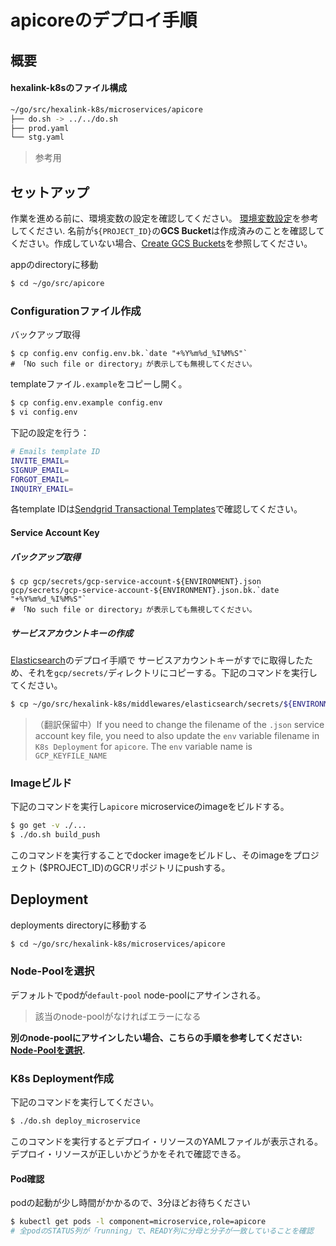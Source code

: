 # apicoreのデプロイ手順

## 概要

#### hexalink-k8sのファイル構成

```bash
~/go/src/hexalink-k8s/microservices/apicore
├── do.sh -> ../../do.sh
├── prod.yaml
└── stg.yaml
```

> 参考用

## セットアップ


作業を進める前に、環境変数の設定を確認してください。
[環境変数設定](prepare_envvars.md)を参考してください.
名前が`${PROJECT_ID}`の**GCS Bucket**は作成済みのことを確認してください。作成していない場合、[Create GCS Buckets](create_gcs_buckets.md)を参照してください。

appのdirectoryに移動 

```bash
$ cd ~/go/src/apicore
```

### Configurationファイル作成

バックアップ取得

```
$ cp config.env config.env.bk.`date "+%Y%m%d_%I%M%S"`
# 「No such file or directory」が表示しても無視してください。

```
templateファイル`.example`をコピーし開く。

```bash
$ cp config.env.example config.env
$ vi config.env
```

下記の設定を行う：

```bash
# Emails template ID
INVITE_EMAIL=
SIGNUP_EMAIL=
FORGOT_EMAIL=
INQUIRY_EMAIL=
```

各template IDは[Sendgrid Transactional Templates](https://sendgrid.com/templates)で確認してください。

#### Service Account Key

##### バックアップ取得

```
$ cp gcp/secrets/gcp-service-account-${ENVIRONMENT}.json gcp/secrets/gcp-service-account-${ENVIRONMENT}.json.bk.`date "+%Y%m%d_%I%M%S"`
# 「No such file or directory」が表示しても無視してください。
```

##### サービスアカウントキーの作成
[Elasticsearch](deploy_elasticsearch.md)のデプロイ手順で サービスアカウントキーがすでに取得したため、それを`gcp/secrets/`ディレクトリにコピーする。下記のコマンドを実行してください。

```bash
$ cp ~/go/src/hexalink-k8s/middlewares/elasticsearch/secrets/${ENVIRONMENT}/service-account.json gcp/secrets/gcp-service-account-${ENVIRONMENT}.json
```

> （翻訳保留中）If you need to change the filename of the `.json` service account key file, you need to also update the `env` variable filename in `K8s Deployment` for `apicore`. The `env` variable name is `GCP_KEYFILE_NAME`

### Imageビルド

下記のコマンドを実行し`apicore` microserviceのimageをビルドする。

```bash
$ go get -v ./...
$ ./do.sh build_push
```

このコマンドを実行することでdocker imageをビルドし、そのimageをプロジェクト ($PROJECT_ID)のGCRリポジトリにpushする。

## Deployment

deployments directoryに移動する

```bash
$ cd ~/go/src/hexalink-k8s/microservices/apicore
```

### Node-Poolを選択

デフォルトでpodが`default-pool` node-poolにアサインされる。
> 該当のnode-poolがなければエラーになる

**別のnode-poolにアサインしたい場合、こちらの手順を参考してください: [Node-Poolを選択](selecting_node-pool.md).**

### K8s Deployment作成

下記のコマンドを実行してください。

```bash
$ ./do.sh deploy_microservice
```
このコマンドを実行するとデプロイ・リソースのYAMLファイルが表示される。デプロイ・リソースが正しいかどうかをそれで確認できる。

#### Pod確認
podの起動が少し時間がかかるので、3分ほどお待ちください

```bash
$ kubectl get pods -l component=microservice,role=apicore
# 全podのSTATUS列が「running」で、READY列に分母と分子が一致していることを確認

```
